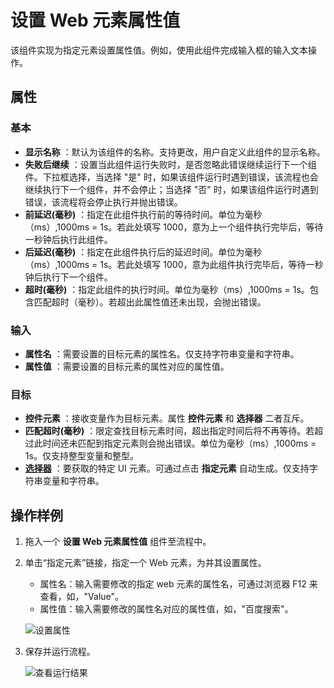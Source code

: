 # 设置 Web 元素属性值

该组件实现为指定元素设置属性值。例如，使用此组件完成输入框的输入文本操作。

## 属性

### 基本

- **显示名称** ：默认为该组件的名称。支持更改，用户自定义此组件的显示名称。
- **失败后继续** ：设置当此组件运行失败时，是否忽略此错误继续运行下一个组件。下拉框选择，当选择 "是" 时，如果该组件运行时遇到错误，该流程也会继续执行下一个组件，并不会停止；当选择 "否" 时，如果该组件运行时遇到错误，该流程将会停止执行并抛出错误。
- **前延迟(毫秒)** ：指定在此组件执行前的等待时间。单位为毫秒（ms）,1000ms = 1s。若此处填写 1000，意为上一个组件执行完毕后，等待一秒钟后执行此组件。
- **后延迟(毫秒)** ：指定在此组件执行后的延迟时间。单位为毫秒（ms）,1000ms = 1s。若此处填写 1000，意为此组件执行完毕后，等待一秒钟后执行下一个组件。
- **超时(毫秒)** ：指定此组件的执行时间。单位为毫秒（ms）,1000ms = 1s。包含匹配超时（毫秒）。若超出此属性值还未出现，会抛出错误。

### 输入

- **属性名** ：需要设置的目标元素的属性名。仅支持字符串变量和字符串。
- **属性值** ：需要设置的目标元素的属性对应的属性值。

### 目标

- **控件元素** ：接收变量作为目标元素。属性 **控件元素** 和 **选择器** 二者互斥。
- **匹配超时(毫秒)** ：限定查找目标元素时间，超出指定时间后将不再等待。若超过此时间还未匹配到指定元素则会抛出错误。单位为毫秒（ms）,1000ms = 1s。仅支持整型变量和整型。
- **[选择器](../Appendix/Selector.md?_v=v2020.4)** ：要获取的特定 UI 元素。可通过点击 **指定元素** 自动生成。仅支持字符串变量和字符串。

## 操作样例

1. 拖入一个 **设置 Web 元素属性值** 组件至流程中。
2. 单击“指定元素”链接，指定一个 Web 元素，为并其设置属性。

    - 属性名：输入需要修改的指定 web 元素的属性名，可通过浏览器 F12 来查看，如，"Value"。
    - 属性值：输入需要修改的属性名对应的属性值，如，"百度搜索"。

    ![设置属性](https://docimages.blob.core.chinacloudapi.cn/images/Activities/setwebelement20210225.png)

3. 保存并运行流程。

    ![查看运行结果](https://docimages.blob.core.chinacloudapi.cn/images/Activities/setwebelementresult20210225.png)